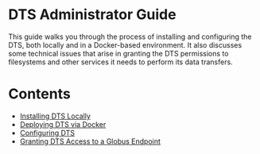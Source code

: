 # DTS Administrator Guide

This guide walks you through the process of installing and configuring the DTS,
both locally and in a Docker-based environment. It also discusses some technical
issues that arise in granting the DTS permissions to filesystems and other
services it needs to perform its data transfers.

# Contents

* [Installing DTS Locally](installation.md)
* [Deploying DTS via Docker](deployment.md)
* [Configuring DTS](config.md)
* [Granting DTS Access to a Globus Endpoint](globus.md)

